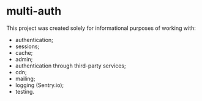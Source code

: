 # multi-auth
This project was created solely for informational purposes of working with:

- authentication;
- sessions;
- cache;
- admin;
- authentication through third-party services;
- cdn;
- mailing;
- logging (Sentry.io);
- testing.